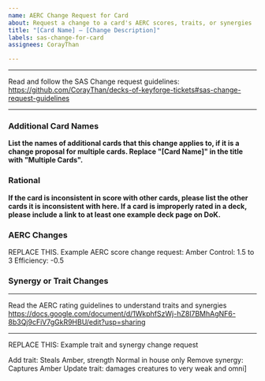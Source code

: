 ```yaml
---
name: AERC Change Request for Card
about: Request a change to a card's AERC scores, traits, or synergies
title: "[Card Name] – [Change Description]"
labels: sas-change-for-card
assignees: CorayThan

---
```


******************************************
Read and follow the SAS Change request guidelines: 
https://github.com/CorayThan/decks-of-keyforge-tickets#sas-change-request-guidelines 
******************************************

### Additional Card Names

**List the names of additional cards that this change applies to, if it is a change proposal for multiple cards. Replace "[Card Name]" in the title with "Multiple Cards".**

### Rational

**If the card is inconsistent in score with other cards, please list the other cards it is inconsistent with here. If a card is improperly rated in a deck, please include a link to at least one example deck page on DoK.** 

### AERC Changes

REPLACE THIS. Example AERC score change request:
Amber Control: 1.5 to 3
Efficiency: -0.5


### Synergy or Trait Changes

******************************************
Read the AERC rating guidelines to understand traits and synergies
https://docs.google.com/document/d/1WkphfSzWj-hZ8l7BMhAgNF6-8b3Qj9cFiV7gGkR9HBU/edit?usp=sharing
******************************************

REPLACE THIS: Example trait and synergy change request

Add trait: Steals Amber, strength Normal in house only
Remove synergy: Captures Amber
Update trait: damages creatures to very weak and omni]
